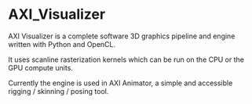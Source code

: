 # AXI_Visualizer

AXI Visualizer is a complete software 3D graphics pipeline and engine written with Python and OpenCL.

It uses scanline rasterization kernels which can be run on the CPU or the GPU compute units.

Currently the engine is used in AXI Animator, a simple and accessible rigging / skinning / posing tool.

